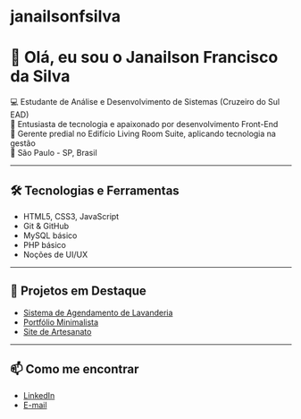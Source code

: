 # janailsonfsilva
# 👋 Olá, eu sou o Janailson Francisco da Silva

💻 Estudante de Análise e Desenvolvimento de Sistemas (Cruzeiro do Sul EAD)  
🚀 Entusiasta de tecnologia e apaixonado por desenvolvimento Front-End  
🏢 Gerente predial no Edifício Living Room Suite, aplicando tecnologia na gestão  
📍 São Paulo - SP, Brasil

---

## 🛠 Tecnologias e Ferramentas
- HTML5, CSS3, JavaScript
- Git & GitHub
- MySQL básico
- PHP básico
- Noções de UI/UX

---

## 📌 Projetos em Destaque
- [Sistema de Agendamento de Lavanderia](link-do-repositório)
- [Portfólio Minimalista](link-do-repositório)
- [Site de Artesanato](link-do-repositório)

---

## 📫 Como me encontrar
- [LinkedIn](https://www.linkedin.com/in/janailson-f-silva-45878272?utm_source=share&utm_campaign=share_via&utm_content=profile&utm_medium=ios_app)
- [E-mail](mailto:seu-email@example.com)